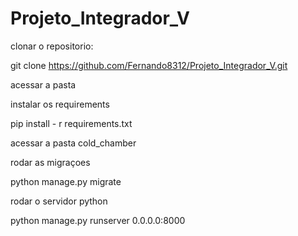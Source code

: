 # Projeto_Integrador_V

clonar o repositorio:

git clone https://github.com/Fernando8312/Projeto_Integrador_V.git

acessar a pasta

instalar os requirements

pip install - r requirements.txt

acessar a pasta cold_chamber

rodar as migraçoes

python manage.py migrate

rodar o servidor python

python manage.py runserver 0.0.0.0:8000